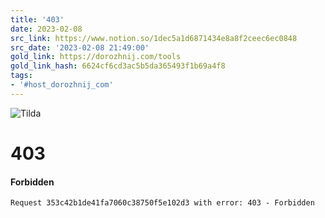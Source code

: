 ```yaml
---
title: '403'
date: 2023-02-08
src_link: https://www.notion.so/1dec5a1d6871434e8a8f2ceec6ec0848
src_date: '2023-02-08 21:49:00'
gold_link: https://dorozhnij.com/tools
gold_link_hash: 6624cf6cd3ac5b5da365493f1b69a4f8
tags:
- '#host_dorozhnij_com'
---
```


  
  
![Tilda](https://tilda.ws/img/logo404.png)

403
===

#### Forbidden


```
Request 353c42b1de41fa7060c38750f5e102d3 with error: 403 - Forbidden
```